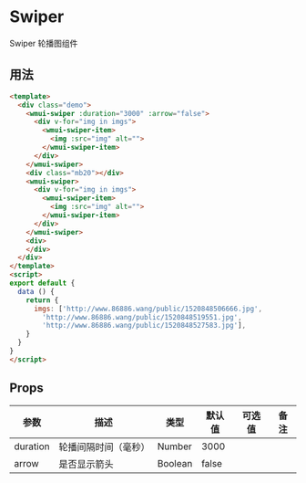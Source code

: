 # Swiper

Swiper 轮播图组件

## 用法

```html
<template>
  <div class="demo">
    <wmui-swiper :duration="3000" :arrow="false">
      <div v-for="img in imgs">
        <wmui-swiper-item>
          <img :src="img" alt="">
        </wmui-swiper-item>
      </div>
    </wmui-swiper>
    <div class="mb20"></div>
    <wmui-swiper>
      <div v-for="img in imgs">
        <wmui-swiper-item>
          <img :src="img" alt="">
        </wmui-swiper-item>
      </div>
    </wmui-swiper>
    <div>
    </div>
  </div>
</template>
<script>
export default {
  data () {
    return {
      imgs: ['http://www.86886.wang/public/1520848506666.jpg',
        'http://www.86886.wang/public/1520848519551.jpg',
        'http://www.86886.wang/public/1520848527583.jpg'],
    }
  }
}
</script>
```

## Props

| 参数 | 描述 | 类型 | 默认值 | 可选值 | 备注 |
|------|-----|------|--------|-------| ---- |
| duration | 轮播间隔时间（毫秒） | Number | 3000 | 
| arrow | 是否显示箭头| Boolean | false |
